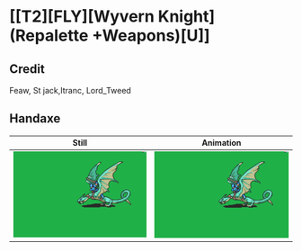 # [\[T2\]\[FLY\]\[Wyvern Knight\]\(Repalette +Weapons\)\[U\]]

## Credit

Feaw, St jack,Itranc, Lord_Tweed
	
## Handaxe

| Still | Animation |
| :---: | :-------: |
| ![Handaxe still](./Handaxe_000.png) | ![Handaxe animation](./Handaxe.gif) |
